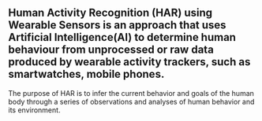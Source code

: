 ## Human Activity Recognition (HAR) using Wearable Sensors is an approach that uses Artificial Intelligence(AI) to determine human behaviour from unprocessed or raw data produced by wearable activity trackers, such as smartwatches, mobile phones.
The purpose of HAR is to infer the current behavior and goals of the human body through a series of observations and analyses of human behavior and its environment.
